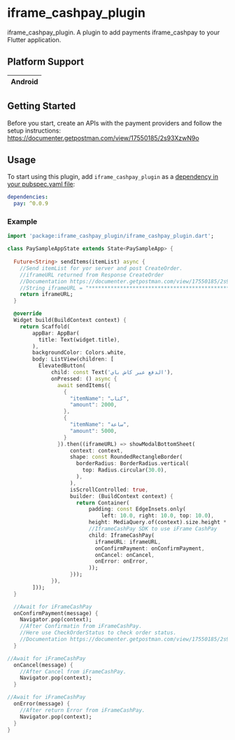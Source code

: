 # iframe_cashpay_plugin

iframe_cashpay_plugin.
A plugin to add payments iframe_cashpay to your Flutter application.

## Platform Support

| Android |
| :-----: |

## Getting Started

Before you start, create an APIs with the payment providers and follow the setup instructions:
https://documenter.getpostman.com/view/17550185/2s93XzwN9o

## Usage

To start using this plugin, add `iframe_cashpay_plugin` as a [dependency in your pubspec.yaml file](https://flutter.io/platform-plugins/):

```yaml
dependencies:
  pay: ^0.0.9
```

### Example

```dart
import 'package:iframe_cashpay_plugin/iframe_cashpay_plugin.dart';

class PaySampleAppState extends State<PaySampleApp> {
  
  Future<String> sendItems(itemList) async {
    //Send itemList for yor server and post CreateOrder.
    //iframeURL returned from Response CreateOrder
    //Documentation https://documenter.getpostman.com/view/17550185/2s93XzwN9o
    //String iframeURL = "**********************************************************";
    return iframeURL;
  }

  @override
  Widget build(BuildContext context) {
    return Scaffold(
        appBar: AppBar(
          title: Text(widget.title),
        ),
        backgroundColor: Colors.white,
        body: ListView(children: [
          ElevatedButton(
              child: const Text('الدفع عبر كاش باي'),
              onPressed: () async {
                await sendItems({
                  {
                    "itemName": "كتاب",
                    "amount": 2000,
                  },
                  {
                    "itemName": "ساعة",
                    "amount": 5000,
                  }
                }).then((iframeURL) => showModalBottomSheet(
                    context: context,
                    shape: const RoundedRectangleBorder(
                      borderRadius: BorderRadius.vertical(
                        top: Radius.circular(30.0),
                      ),
                    ),
                    isScrollControlled: true,
                    builder: (BuildContext context) {
                      return Container(
                          padding: const EdgeInsets.only(
                              left: 10.0, right: 10.0, top: 10.0),
                          height: MediaQuery.of(context).size.height * 0.7,
                          //IframeCashPay SDK to use iFrame CashPay
                          child: IframeCashPay(
                            iframeURL: iframeURL,
                            onConfirmPayment: onConfirmPayment,
                            onCancel: onCancel,
                            onError: onError,
                          ));
                    }));
              }),
        ]));
  }

  //Await for iFrameCashPay
  onConfirmPayment(message) {
    Navigator.pop(context);
    //After Confirmatin from iFrameCashPay.
    //Here use CheckOrderStatus to check order status.
    //Documentation https://documenter.getpostman.com/view/17550185/2s93XzwN9o
  }

//Await for iFrameCashPay
  onCancel(message) {
    //After Cancel from iFrameCashPay.
    Navigator.pop(context);
  }

//Await for iFrameCashPay
  onError(message) {
    //After return Error from iFrameCashPay.
    Navigator.pop(context);
  }
}
```
